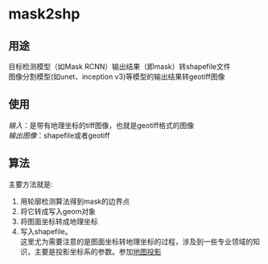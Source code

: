 # mask2shp
## 用途
目标检测模型（如Mask RCNN）输出结果（即mask）转shapefile文件  
图像分割模型(如unet、inception v3)等模型的输出结果转geotiff图像

## 使用
*输入*：是带有地理坐标的tiff图像，也就是geotiff格式的图像  
*输出图像*：shapefile或者geotiff

## 算法
主要方法就是:  
1. 用轮廓检测算法得到mask的边界点  
2. 将它转成写入geom对象  
3. 将图面坐标转成地理坐标  
4. 写入shapefile。  
这里尤为需要注意的是图面坐标转地理坐标的过程，涉及到一些专业领域的知识，主要是投影坐标系的参数。参加[地图投影](https://en.wikipedia.org/wiki/Map_projection)
